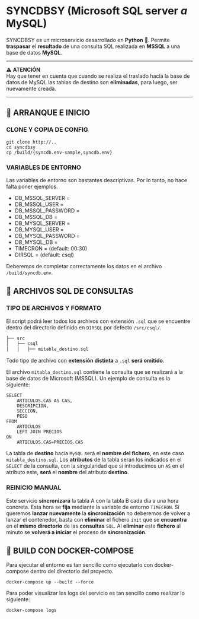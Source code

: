 # __SYNCDBSY__ (Microsoft SQL server *__a__* MySQL)

SYNCDBSY es un microservicio desarrollado en __Python__ :snake:. Permite __traspasar__ el __resultado__ de una consulta SQL realizada en __MSSQL__ a una base de datos __MySQL__.

---
:warning: __ATENCIÓN__ \
Hay que tener en cuenta que cuando se realiza el traslado hacía la base de datos de MySQL las tablas de destino son __eliminadas__, para luego, ser nuevamente creada.

---

## :rocket: ARRANQUE E INICIO

### CLONE Y COPIA DE CONFIG

```
git clone http://..
cd syncdbsy
cp /build/{syncdb.env-sample,syncdb.env}
```
### VARIABLES DE ENTORNO
Las variables de entorno son bastantes descriptivas. Por lo tanto, no hace falta poner ejemplos.
- DB_MSSQL_SERVER =
- DB_MSSQL_USER =
- DB_MSSQL_PASSWORD =
- DB_MSSQL_DB =
- DB_MYSQL_SERVER =
- DB_MYSQL_USER =
- DB_MYSQL_PASSWORD =
- DB_MYSQL_DB =
- TIMECRON = (default: 00:30)
- DIRSQL = (default: csql)

Deberemos de completar correctamente los datos en el archivo ```/build/syncdb.env```.

## :wrench: ARCHIVOS SQL DE CONSULTAS
### TIPO DE ARCHIVOS Y FORMATO
El script podrá leer todos los archivos con extensión ```.sql``` que se encuentre dentro del directorio definido en ```DIRSQL``` por defecto ```/src/csql/```. 

```bash
├── src
│   ├── csql
│   │   ├── mitabla_destino.sql
```
Todo tipo de archivo con __extensión distinta__ a ```.sql``` __será omitido__.

El archivo ```mitabla_destino.sql``` contiene la consulta que se realizará a la base de datos de Microsoft (MSSQL). Un ejemplo de consulta es la siguiente:

```
SELECT
    ARTICULOS.CAS AS CAS,
    DESCRIPCION,
    SECCION,
    PESO
FROM
    ARTICULOS
    LEFT JOIN PRECIOS
ON
    ARTICULOS.CAS=PRECIOS.CAS
```

La tabla de __destino__ hacía ```MySQL``` será el __nombre del fichero__, en este caso ```mitabla_destino.sql```. Los __atributos__ de la tabla serán los indicados en el ```SELECT``` de la consulta, con la singularidad que si introducimos un ```AS``` en el atributo este, __será__ el __nombre__ del atributo __destino__.


### REINICIO MANUAL

Este servicio __sincronizará__ la tabla A con la tabla B cada día a una hora concreta. Esta hora se __fija__ mediante la variable de entorno ```TIMECRON```. Si queremos __lanzar nuevamente__ la __sincronización__ no deberemos de volver a lanzar el contenedor, basta con __eliminar__ el fichero ```init``` que se __encuentra__ en el __mismo directorio__ de las __consultas__ ```SQL```. Al __eliminar__ este __fichero__ al minuto se __volverá a iniciar__ el proceso de __sincronización__.

## :whale: BUILD CON DOCKER-COMPOSE
Para ejecutar el entorno es tan sencillo como ejecutarlo con docker-compose dentro del directorio del proyecto. 
```
docker-compose up --build --force
```
Para poder visualizar los logs del servicio es tan sencillo como realizar lo siguiente:
```
docker-compose logs
```